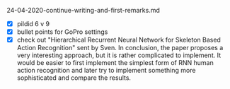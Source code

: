 24-04-2020-continue-writing-and-first-remarks.md

- [x] pildid 6 v 9
- [x] bullet points for GoPro settings
- [x] check out "Hierarchical Recurrent Neural Network for Skeleton Based Action Recognition" sent by Sven. In conclusion, the paper proposes a very interesting approach, but it is rather complicated to implement. It would be easier to first implement the simplest form of RNN human action recognition and later try to implement something more sophisticated and compare the results.